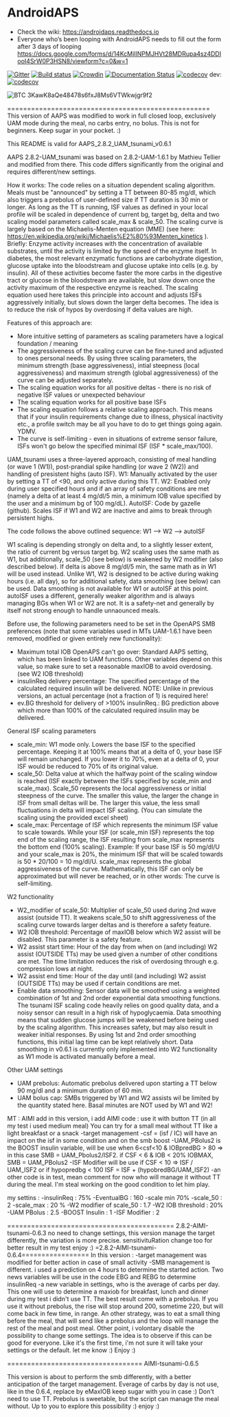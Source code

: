 # AndroidAPS

* Check the wiki: https://androidaps.readthedocs.io
*  Everyone who’s been looping with AndroidAPS needs to fill out the form after 3 days of looping  https://docs.google.com/forms/d/14KcMjlINPMJHVt28MDRupa4sz4DDIooI4SrW0P3HSN8/viewform?c=0&w=1

[![Gitter](https://badges.gitter.im/MilosKozak/AndroidAPS.svg)](https://gitter.im/MilosKozak/AndroidAPS?utm_source=badge&utm_medium=badge&utm_campaign=pr-badge&utm_content=badge)
[![Build status](https://travis-ci.org/nightscout/AndroidAPS.svg?branch=master)](https://travis-ci.org/nightscout/AndroidAPS)
[![Crowdin](https://d322cqt584bo4o.cloudfront.net/androidaps/localized.svg)](https://translations.androidaps.org/project/androidaps)
[![Documentation Status](https://readthedocs.org/projects/androidaps/badge/?version=latest)](https://androidaps.readthedocs.io/en/latest/?badge=latest)
[![codecov](https://codecov.io/gh/MilosKozak/AndroidAPS/branch/master/graph/badge.svg)](https://codecov.io/gh/MilosKozak/AndroidAPS)
dev: [![codecov](https://codecov.io/gh/MilosKozak/AndroidAPS/branch/dev/graph/badge.svg)](https://codecov.io/gh/MilosKozak/AndroidAPS)


![BTC](https://bitit.io/assets/coins/icon-btc-1e5a37bc0eb730ac83130d7aa859052bd4b53ac3f86f99966627801f7b0410be.svg) 3KawK8aQe48478s6fxJ8Ms6VTWkwjgr9f2

===================================================
This version of AAPS was modified to work in full closed loop, exclusively UAM mode during the meal, no carbs entry, no bolus. 
This is not for beginners.
Keep sugar in your pocket. :)

This README is valid for AAPS_2.8.2_UAM_tsunami_v0.6.1

AAPS 2.8.2-UAM_tsunami was based on 2.8.2-UAM-1.6.1 by Mathieu Tellier and modified from there. This code differs significantly from the original and requires different/new settings.

How it works:
The code relies on a situation dependent scaling algorithm. Meals must be "announced" by setting a TT between 80-85 mg/dl, which also triggers a prebolus of user-defined size if TT duration is 30 min or longer.
As long as the TT is running, ISF values as defined in your local profile will be scaled in dependence of current bg, target bg, delta and two scaling model parameters called scale_max & scale_50.
The scaling curve is largely based on the Michaelis-Menten equation (MME) (see here: https://en.wikipedia.org/wiki/Michaelis%E2%80%93Menten_kinetics ). Briefly: Enzyme activity increases with the concentration of available substrates, until the activity is limited by the speed of the enzyme itself.
In diabetes, the most relevant enzymatic functions are carbohydrate digestion, glucose uptake into the bloodstream and glucose uptake into cells (e.g. by insulin). All of these activities become faster the more carbs in the digestive tract or glucose in the bloodstream are available, but slow down once the activity maximum of the respective enzyme is reached. The scaling equation used here takes this principle into account and adjusts ISFs aggressively initially, but slows down the larger delta becomes. The idea is to reduce the risk of hypos by overdosing if delta values are high.

Features of this approach are:

- More intuitive setting of parameters as scaling parameters have a logical foundation / meaning
- The aggressiveness of the scaling curve can be fine-tuned and adjusted to ones personal needs. By using three scaling parameters, the minimum strength (base aggressiveness), intial steepness (local aggressiveness) and maximum strength (global aggressiveness) of the curve can be adjusted separately.
- The scaling equation works for all positive deltas - there is no risk of negative ISF values or unexpected behaviour
- The scaling equation works for all positive base ISFs
- The scaling equation follows a relative scaling approach. This means that if your insulin requirements change due to illness, physical inactivity etc., a profile switch may be all you have to do to get things going again. YDMV.
- The curve is self-limiting - even in situations of extreme sensor failure, ISFs won't go below the specified minimal ISF (ISF * scale_max/100).

UAM_tsunami uses a three-layered approach, consisting of meal handling (or wave 1 (W1)), post-prandial spike handling (or wave 2 (W2)) and handling of presistent highs (auto ISF).
W1: Manually activated by the user by setting a TT of <90, and only active during this TT.
W2: Enabled only during user specified hours and if an array of safety conditions are met (namely a delta of at least 4 mg/dl/5 min, a minimum IOB value specified by the user and a minimum bg of 100 mg/dL).
AutoISF: Code by gazelle (github). Scales ISF if W1 and W2 are inactive and aims to break through persistent highs.

The code follows the above outlined sequence: W1 --> W2 --> autoISF

W1 scaling is depending strongly on delta and, to a slightly lesser extent, the ratio of current bg versus target bg.
W2 scaling uses the same math as W1, but additionally, scale_50 (see below) is weakened by W2 modifier (also described below). If delta is above 8 mg/dl/5 min, the same math as in W1 will be used instead. Unlike W1, W2 is designed to be active during waking hours (i.e. all day), so for additional safety, data smoothing (see below) can be used. Data smoothing is not available for W1 or autoISF at this point.
autoISF uses a different, generally weaker algorithm and is always managing BGs when W1 or W2 are not. It is a safety-net and generally by itself not strong enough to handle unnaounced meals.

Before use, the following parameters need to be set in the OpenAPS SMB preferences (note that some variables used in MTs UAM-1.6.1 have been removed, modified or given entirely new functionality):

- Maximum total IOB OpenAPS can't go over: Standard AAPS setting, which has been linked to UAM functions. Other variables depend on this value, so make sure to set a reasonable maxIOB to avoid overdosing. (see W2 IOB threshold)
- insulinReq delivery percentage: The specified percentage of the calculated required insulin will be delivered. NOTE: Unlike in previous versions, an actual percentage (not a fraction of 1) is required here!
- ev.BG threshold for delivery of >100% insulinReq.: BG prediction above which more than 100% of the calculated required insulin may be delivered.

General ISF scaling parameters
- scale_min: W1 mode only. Lowers the base ISF to the specified percentage. Keeping it at 100% means that at a delta of 0, your base ISF will remain unchanged. If you lower it to 70%, even at a delta of 0, your ISF would be reduced to 70% of its original value.
- scale_50: Delta value at which the halfway point of the scaling window is reached (ISF exactly between the ISFs specified by scale_min and scale_max). Scale_50 represents the local aggressiveness or initial steepness of the curve. The smaller this value, the larger the change in ISF from small deltas will be. The larger this value, the less small fluctuations in delta will impact ISF scaling. (You can simulate the scaling using the provided excel sheet)
- scale_max: Percentage of ISF which represents the minimum ISF value to scale towards. While your ISF (or scale_min ISF) represents the top end of the scaling range, the ISF resulting from scale_max represents the bottom end (100% scaling). Example: If your base ISF is 50 mg/dl/U and your scale_max is 20%, the minimum ISF that will be scaled towards is 50 * 20/100 = 10 mg/dl/U. scale_max represents the global aggressiveness of the curve. Mathematically, this ISF can only be approximated but will never be reached, or in other words: The curve is self-limiting.

W2 functionality
- W2_modifier of scale_50: Multiplier of scale_50 used during 2nd wave assist (outside TT). It weakens scale_50 to shift aggressiveness of the scaling curve towards larger deltas and is therefore a safety feature.
- W2 IOB threshold: Percentage of maxIOB below which W2 assist will be disabled. This parameter is a safety feature.
- W2 assist start time: Hour of the day from when on (and including) W2 assist (OUTSIDE TTs) may be used given a number of other conditions are met. The time limitation reduces the risk of overdosing through e.g. compression lows at night.
- W2 assist end time: Hour of the day until (and including) W2 assist (OUTSIDE TTs) may be used if certain conditions are met.
- Enable data smoothing: Sensor data will be smoothed using a weighted combination of 1st and 2nd order exponential data smoothing functions. The tsunami ISF scaling code heavily relies on good quality data, and a noisy sensor can result in a high risk of hypoglycaemia. Data smoothing means that sudden glucose jumps will be weakened before being used by the scaling algorithm. This increases safety, but may also result in weaker initial responses. By using 1st and 2nd order smoothing functions, this initial lag time can be kept relatively short. Data smoothing in v0.6.1 is currently only implemented into W2 functionality as W1 mode is activated manually before a meal.

Other UAM settings
- UAM prebolus: Automatic prebolus delivered upon starting a TT below 90 mg/dl and a minimum duration of 60 min.
- UAM bolus cap: SMBs triggered by W1 and W2 assists wil be limited by the quantity stated here. Basal minutes are NOT used by W1 and W2!

MT : AIMI add
in this version, i add AIMI code : use it with button TT (in all my test i used medium meal)
You can try for a small meal without TT like a light breakfast or a snack
-target management
-csf = (isf / IC) will have an impact on the isf in some condition and on the smb boost
-UAM_PBolus2 is the BOOST insulin variable, will be use when 6<csf<10 & IOBpredBG > 80 => in this case SMB = UAM_Pbolus2/ISF2. if CSF < 6 & IOB < 20% IOBMAX, SMB = UAM_PBolus2
-ISF Modifier will be use if CSF < 10 => ISF / UAM_ISF2 or if hypopredbg < 100 ISF = ISF + (hypobredBG/UAM_ISF2)
-an other code is in test, mean comment for now who will manage it without TT during the meal. I'm steal working on the good condition to let him play.

my settins :
-insulinReq : 75%
-EventualBG : 160
-scale min 70%
-scale_50 : 2
-scale_max : 20 %
-W2 modifier of scale_50 : 1.7
-W2 IOB threshold : 20%
-UAM PBolus : 2.5
-BOOST Insulin : 1
-ISF Modifier : 2

==========================================
2.8.2-AIMI-tsunami-0.6.3
no need to change settings, this version manage the target differently, the variation is more precise.
sensitivituRation change too for better result in my test
enjoy :)
=2.8.2-AIMI-tsunami-0.6.4=================
In this version :
-target management was modified for better action in case of small activity
-SMB management is different. i used a prediction on 4 hours to determine the started action. Two news variables will be use in the code EBG and REBG to determine insulinReq
-a new variable in settings, who is the average of carbs per day. This one will use to determine a maxiob for breakfast, lunch and dinner
during my test i didn't use TT. The best result come with a prebolus. If you use it without prebolus, the rise will stop around 200, sometime 220, but will come back in few time, in range.
An other strategy, was to eat a small thing before the meal, that will send like a prebolus and the loop will manage the rest of the meal and post meal.
Other point, i volontary disable the possibility to change some settings. The idea is to observe if this can be good for everyone. Like it's the first time, i'm not sure it will take your settings or the default. let me know :)
Enjoy :)

==================================
AIMI-tsunami-0.6.5

This version is about to perform the smb differently, with a better anticipation of the target management.
Everage of carbs by day is not use, like in the 0.6.4, replace by eMaxIOB
keep sugar with you in case :)
Don't need to use TT. Prebolus is sweetable, but the script can manage the meal without. Up to you to explore this possibility :)
enjoy :)